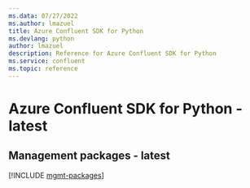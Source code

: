 ```yaml
---
ms.data: 07/27/2022
ms.author: lmazuel
title: Azure Confluent SDK for Python
ms.devlang: python
author: lmazuel
description: Reference for Azure Confluent SDK for Python
ms.service: confluent
ms.topic: reference
---
```

# Azure Confluent SDK for Python - latest

## Management packages - latest
[!INCLUDE [mgmt-packages](confluent-mgmt-index.md)]